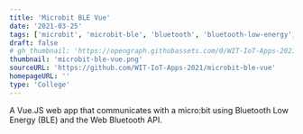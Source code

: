 ```yaml
---
title: 'Microbit BLE Vue'
date: '2021-03-25'
tags: ['microbit', 'microbit-ble', 'bluetooth', 'bluetooth-low-energy', 'web-bluetooth', 'vuejs']
draft: false
# gh_thumbnail: 'https://opengraph.githubassets.com/0/WIT-IoT-Apps-2021/microbit-ble-vue'
thumbnail: 'microbit-ble-vue.png'
sourceURL: 'https://github.com/WIT-IoT-Apps-2021/microbit-ble-vue'
homepageURL: '' 
type: 'College'
---
```


A Vue.JS web app that communicates with a micro:bit using Bluetooth Low Energy (BLE) and the Web Bluetooth API.